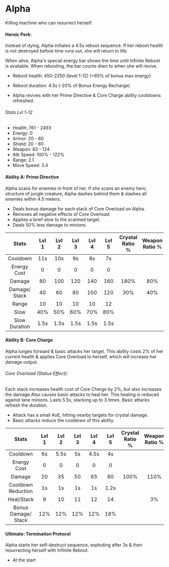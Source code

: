# Alpha

Killing machine who can resurrect herself.

#### Heroic Perk:

Instead of dying, Alpha initiates a 4.5s reboot sequence. If her reboot health is not destroyed before time runs out, she will return to life.

When alive, Alpha's special energy bar shows the time until Infinite Reboot is available. When rebooting, the bar counts diwn to when she will revive.

* Reboot health: 450-2250 \(level 1-12\) \(+65% of bonus max energy\)

* Reboot duration: 4.5s \(-20% of Bonus Energy Recharge\)

* Alpha revives with her Prime Directive & Core Charge ability cooldowns refreshed.

###### Stats Lvl 1-12

* Health: 761 - 2493
* Energy: 0
* Armor: 20 - 60
* Shield: 20 - 60
* Weapon: 83 - 124
* Atk Speed: 100% - 122%
* Range: 2.1
* Move Speed: 3.4

#### Ability A: Prime Directive

Alpha scans for enemies in front of her. If she scans an enemy hero, structure of jungle creature, Alpha dashes behind them & slashes all enemies within 4.5 meters.

* Deals bonus damage for each stack of Core Overload on Alpha.
* Removes all negative effects of Core Overload.
* Applies a brief slow to the scanned target.
* Deals 50% less damage to minions.

| Stats | Lvl 1 | Lvl 2 | Lvl 3 | Lvl 4 | Lvl 5 | Crystal      Ratio % | Weapon     Ratio % |
| :---: | :---: | :---: | :---: | :---: | :---: | :---: | :---: |
| Cooldown | 11s | 10s | 9s | 8s | 7s |  |  |
| Energy       Cost | 0 | 0 | 0 | 0 | 0 |  |  |
| Damage | 80 | 100 | 120 | 140 | 160 | 180% | 80% |
| Damage/   Stack | 40 | 60 | 80 | 100 | 120 | 30% | 40% |
| Range | 10 | 10 | 10 | 10 | 12 |  |  |
| Slow | 40% | 50% | 60% | 70% | 80% |  |  |
| Slow          Duration | 1.5s | 1.5s | 1.5s | 1.5s | 1.5s |  |  |

#### Ability B: Core Charge

Alpha lunges forward & basic attacks her target. This ability costs 2% of her current health & applies Core Overload to herself, which will increase her damage output.

###### Core Overload \(Status Effect\):

Each stack increases health cost of Core Charge by 2%, but also increases the damage.Also causes basic attacks to heal her. This healing is reduced against lane minions. Lasts 5.5s, stacking up to 3 times. Basic attacks refresh the duration.

* Attack has a small AoE, hitting nearby targets for crystal damage.
* Basic attacks reduce the cooldown of this ability.

| Stats | Lvl 1 | Lvl 2 | Lvl 3 | Lvl 4 | Lvl 5 | Crystal      Ratio % | Weapon     Ratio % |
| :---: | :---: | :---: | :---: | :---: | :---: | :---: | :---: |
| Cooldown | 6s | 5.5s | 5s | 4.5s | 4s |  |  |
| Energy       Cost | 0 | 0 | 0 | 0 | 0 |  |  |
| Damage | 20 | 35 | 50 | 65 | 80 | 100% | 110% |
| Cooldown Reduction | 1s | 1s | 1s | 1s | 1.2s |  |  |
| Heal/Stack | 9 | 10 | 11 | 12 | 14 |  | 3% |
| Bonus        Damage/  Stack | 12% | 12% | 12% | 12% | 18% |  |  |

#### Ultimate: Termination Protocol

Alpha starts her self-destruct sequence, exploding after 3s & then resurrecting herself with Infinite Reboot.

* At the start 




